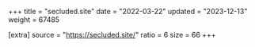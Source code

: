 +++
title = "secluded.site"
date = "2022-03-22"
updated = "2023-12-13"
weight = 67485

[extra]
source = "https://secluded.site/"
ratio = 6
size = 66
+++
